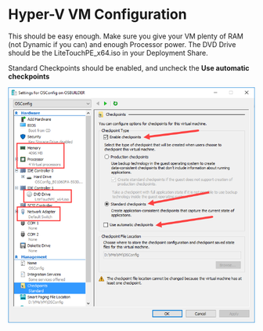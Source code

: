 # Hyper-V VM Configuration

This should be easy enough.  Make sure you give your VM plenty of RAM \(not Dynamic if you can\) and enough Processor power.  The DVD Drive should be the LiteTouchPE\_x64.iso in your Deployment Share.

Standard Checkpoints should be enabled, and uncheck the **Use automatic checkpoints**

![](../../.gitbook/assets/2018-08-07_1-18-49.png)
